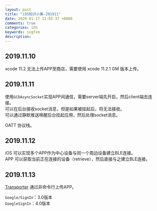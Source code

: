 ```yaml
---
layout: post
title: "iOS知识小集-201911"
date: 2020-01-17 12:03:37 +0800
comments: true
categories: iOS
keywords: sxgfxm
description: 
---
```


## 2019.11.10
xcode 11.2 无法上传APP至商店，需要使用 xcode 11.2.1 GM 版本上传。  

## 2019.11.11
使用`GCDAsyncSocket`实现APP间通信，需要server端先开启，然后client端去连接。  
可以在后台接收socket消息，但是如果被挂起后，将无法接收。  
可以通过静默推送唤醒后台挂起应用，然后处理socket消息。  

GATT 协议栈。  

## 2019.11.12
iOS 可以实现多个APP作为中心设备与同一个周边设备建立BLE连接。  
APP 可以获取当前正在连接的设备（retrieve），然后直接与之建立BLE连接。  

## 2019.11.13
[Transporter](https://apps.apple.com/cn/app/transporter/id1450874784?l=en&mt=12) 通过非命令行上传APP。  

`Google/SignIn`：3.0版本  
`GoogleSignIn`：4.0版本  